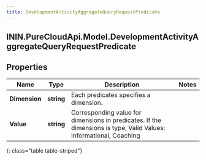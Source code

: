 ```yaml
---
title: DevelopmentActivityAggregateQueryRequestPredicate
---
```

## ININ.PureCloudApi.Model.DevelopmentActivityAggregateQueryRequestPredicate

## Properties

|Name | Type | Description | Notes|
|------------ | ------------- | ------------- | -------------|
| **Dimension** | **string** | Each predicates specifies a dimension. | |
| **Value** | **string** | Corresponding value for dimensions in predicates. If the dimensions is type, Valid Values: Informational, Coaching | |
{: class="table table-striped"}


